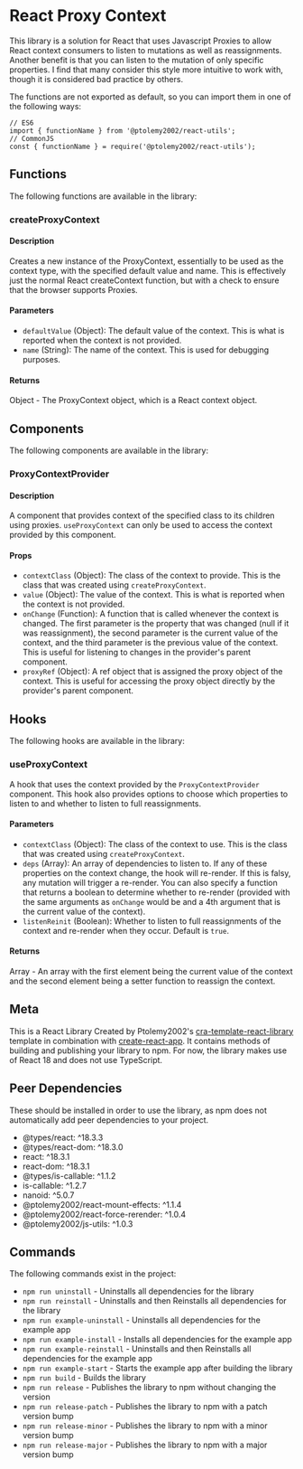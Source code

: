 # React Proxy Context
This library is a solution for React that uses Javascript Proxies to allow React context consumers to listen to mutations as well as reassignments. Another benefit is that you can listen to the mutation of only specific properties. I find that many consider this style more intuitive to work with, though it is considered bad practice by others.

The functions are not exported as default, so you can import them in one of the following ways:
```
// ES6
import { functionName } from '@ptolemy2002/react-utils';
// CommonJS
const { functionName } = require('@ptolemy2002/react-utils');
```

## Functions
The following functions are available in the library:

### createProxyContext
#### Description
Creates a new instance of the ProxyContext, essentially to be used as the context type, with the specified default value and name. This is effectively just the normal React createContext function, but with a check to ensure that the browser supports Proxies.

#### Parameters
- `defaultValue` (Object): The default value of the context. This is what is reported when the context is not provided.
- `name` (String): The name of the context. This is used for debugging purposes.

#### Returns
Object - The ProxyContext object, which is a React context object.

## Components
The following components are available in the library:

### ProxyContextProvider
#### Description
A component that provides context of the specified class to its children using proxies. `useProxyContext` can only be used to access the context provided by this component.

#### Props
- `contextClass` (Object): The class of the context to provide. This is the class that was created using `createProxyContext`.
- `value` (Object): The value of the context. This is what is reported when the context is not provided.
- `onChange` (Function): A function that is called whenever the context is changed. The first parameter is the property that was changed (null if it was reassignment), the second parameter is the current value of the context, and the third parameter is the previous value of the context. This is useful for listening to changes in the provider's parent component.
- `proxyRef` (Object): A ref object that is assigned the proxy object of the context. This is useful for accessing the proxy object directly by the provider's parent component.

## Hooks
The following hooks are available in the library:

### useProxyContext
A hook that uses the context provided by the `ProxyContextProvider` component. This hook also provides options to choose which properties to listen to and whether to listen to full reassignments.

#### Parameters
- `contextClass` (Object): The class of the context to use. This is the class that was created using `createProxyContext`.
- `deps` (Array): An array of dependencies to listen to. If any of these properties on the context change, the hook will re-render. If this is falsy, any mutation will trigger a re-render. You can also specify a function that returns a boolean to determine whether to re-render (provided with the same arguments as `onChange` would be and a 4th argument that is the current value of the context).
- `listenReinit` (Boolean): Whether to listen to full reassignments of the context and re-render when they occur. Default is `true`.

#### Returns
Array - An array with the first element being the current value of the context and the second element being a setter function to reassign the context.

## Meta
This is a React Library Created by Ptolemy2002's [cra-template-react-library](https://www.npmjs.com/package/@ptolemy2002/cra-template-react-library) template in combination with [create-react-app](https://www.npmjs.com/package/create-react-app). It contains methods of building and publishing your library to npm.
For now, the library makes use of React 18 and does not use TypeScript.

## Peer Dependencies
These should be installed in order to use the library, as npm does not automatically add peer dependencies to your project.
- @types/react: ^18.3.3
- @types/react-dom: ^18.3.0
- react: ^18.3.1
- react-dom: ^18.3.1
- @types/is-callable: ^1.1.2
- is-callable: ^1.2.7
- nanoid: ^5.0.7
- @ptolemy2002/react-mount-effects: ^1.1.4
- @ptolemy2002/react-force-rerender: ^1.0.4
- @ptolemy2002/js-utils: ^1.0.3

## Commands
The following commands exist in the project:

- `npm run uninstall` - Uninstalls all dependencies for the library
- `npm run reinstall` - Uninstalls and then Reinstalls all dependencies for the library
- `npm run example-uninstall` - Uninstalls all dependencies for the example app
- `npm run example-install` - Installs all dependencies for the example app
- `npm run example-reinstall` - Uninstalls and then Reinstalls all dependencies for the example app
- `npm run example-start` - Starts the example app after building the library
- `npm run build` - Builds the library
- `npm run release` - Publishes the library to npm without changing the version
- `npm run release-patch` - Publishes the library to npm with a patch version bump
- `npm run release-minor` - Publishes the library to npm with a minor version bump
- `npm run release-major` - Publishes the library to npm with a major version bump